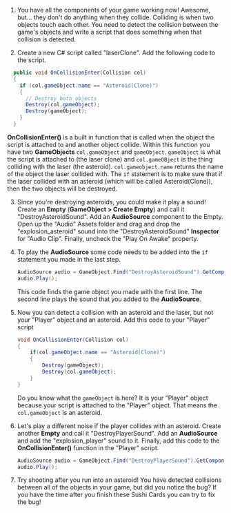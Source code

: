 1. You have all the components of your game working now! Awesome, but... they don't do anything when they collide. Colliding is when two objects touch each other. You need to detect the collision between the game's objects and write a script that does something when that collision is detected.

2. Create a new C# script called "laserClone". Add the following code to the script.

  ```csharp
    public void OnCollisionEnter(Collision col)
    {
      if (col.gameObject.name == "Asteroid(Clone)")
      {
        // Destroy both objects
        Destroy(col.gameObject);
        Destroy(gameObject);
      }
    }
  ```
  
  **OnCollisionEnter()** is a built in function that is called when the object the script is attached to and another object collide. Within this function you have two **GameObjects** `col.gameObject` and `gameObject`. `gameObject` is what the script is attached to (the laser clone) and `col.gameOBject` is the thing colliding with the laser (the asteroid). `col.gameobject.name` returns the name of the object the laser collided with. The `if` statement is to make sure that if the laser collided with an asteroid (which will be called Asteroid(Clone)), then the two objects will be destroyed. 
  
3. Since you're destroying asteroids, you could make it play a sound! Create an **Empty** (**GameObject > Create Empty**) and call it "DestroyAsteroidSound". Add an **AudioSource** component to the Empty. Open up the "Audio" Assets folder and drag and drop the "explosion_asteroid" sound into the "DestroyAsteroidSound" **Inspector** for "Audio Clip". Finally, uncheck the "Play On Awake" property. 

4. To play the **AudioSource** some code needs to be added into the `if` statement you made in the last step.

    ```csharp
    AudioSource audio = GameObject.Find("DestroyAsteroidSound").GetComponent<AudioSource>();
    audio.Play();
    ```
    
    This code finds the game object you made with the first line. The second line plays the sound that you added to the **AudioSource**.
    
5. Now you can detect a collision with an asteroid and the laser, but not your "Player" object and an asteroid. Add this code to your "Player" script

    ```csharp
    void OnCollisionEnter(Collision col)
    {
        if(col.gameObject.name == "Asteroid(Clone)")
        {
            Destroy(gameObject);
            Destroy(col.gameObject);
        }
    }
    ```
    Do you know what the `gameObject` is here? It is your "Player" object because your script is attached to the "Player" object. That means the `col.gameObject` is an asteroid.
    
6. Let's play a different noise if the player collides with an asteroid. Create another **Empty** and call it "DestroyPlayerSound". Add an **AudioSource** and add the "explosion_player" sound to it. Finally, add this code to the **OnCollisionEnter()** function in the "Player" script.

    ```csharp
    AudioSource audio = GameObject.Find("DestroyPlayerSound").GetComponent<AudioSource>();
    audio.Play();
    ```
   
7. Try shooting after you run into an asteroid! 
You have detected collisions between all of the objects in your game, but did you notice the bug? If you have the time after you finish these Sushi Cards you can try to fix the bug!

    
    